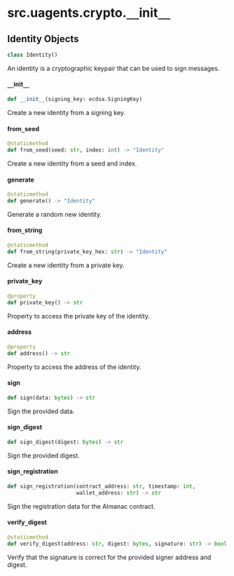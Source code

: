 <a id="src.uagents.crypto.__init__"></a>

# src.uagents.crypto.`__`init`__`

<a id="src.uagents.crypto.__init__.Identity"></a>

## Identity Objects

```python
class Identity()
```

An identity is a cryptographic keypair that can be used to sign messages.

<a id="src.uagents.crypto.__init__.Identity.__init__"></a>

#### `__`init`__`

```python
def __init__(signing_key: ecdsa.SigningKey)
```

Create a new identity from a signing key.

<a id="src.uagents.crypto.__init__.Identity.from_seed"></a>

#### from`_`seed

```python
@staticmethod
def from_seed(seed: str, index: int) -> "Identity"
```

Create a new identity from a seed and index.

<a id="src.uagents.crypto.__init__.Identity.generate"></a>

#### generate

```python
@staticmethod
def generate() -> "Identity"
```

Generate a random new identity.

<a id="src.uagents.crypto.__init__.Identity.from_string"></a>

#### from`_`string

```python
@staticmethod
def from_string(private_key_hex: str) -> "Identity"
```

Create a new identity from a private key.

<a id="src.uagents.crypto.__init__.Identity.private_key"></a>

#### private`_`key

```python
@property
def private_key() -> str
```

Property to access the private key of the identity.

<a id="src.uagents.crypto.__init__.Identity.address"></a>

#### address

```python
@property
def address() -> str
```

Property to access the address of the identity.

<a id="src.uagents.crypto.__init__.Identity.sign"></a>

#### sign

```python
def sign(data: bytes) -> str
```

Sign the provided data.

<a id="src.uagents.crypto.__init__.Identity.sign_digest"></a>

#### sign`_`digest

```python
def sign_digest(digest: bytes) -> str
```

Sign the provided digest.

<a id="src.uagents.crypto.__init__.Identity.sign_registration"></a>

#### sign`_`registration

```python
def sign_registration(contract_address: str, timestamp: int,
                      wallet_address: str) -> str
```

Sign the registration data for the Almanac contract.

<a id="src.uagents.crypto.__init__.Identity.verify_digest"></a>

#### verify`_`digest

```python
@staticmethod
def verify_digest(address: str, digest: bytes, signature: str) -> bool
```

Verify that the signature is correct for the provided signer address and digest.


